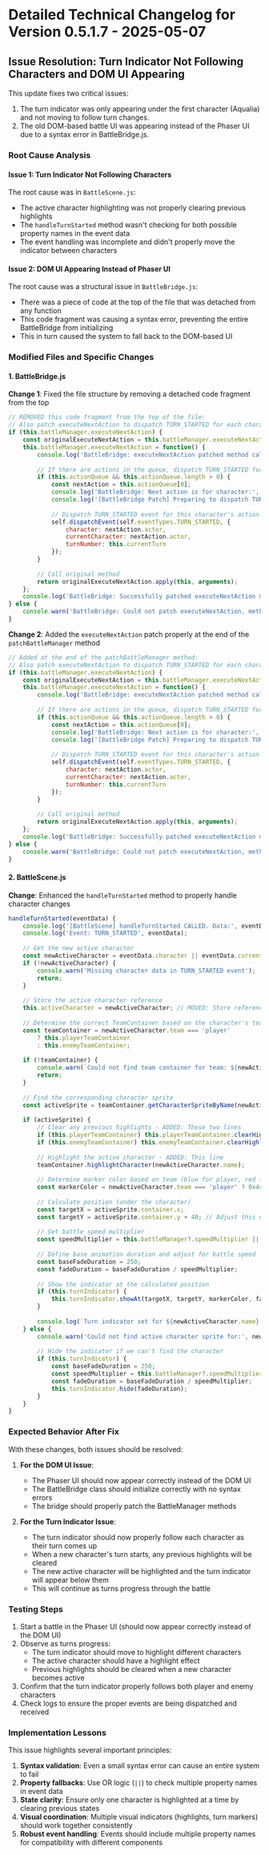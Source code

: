 # Detailed Technical Changelog for Version 0.5.1.7 - 2025-05-07

## Issue Resolution: Turn Indicator Not Following Characters and DOM UI Appearing

This update fixes two critical issues:
1. The turn indicator was only appearing under the first character (Aqualia) and not moving to follow turn changes.
2. The old DOM-based battle UI was appearing instead of the Phaser UI due to a syntax error in BattleBridge.js.

### Root Cause Analysis

#### Issue 1: Turn Indicator Not Following Characters
The root cause was in `BattleScene.js`:
- The active character highlighting was not properly clearing previous highlights
- The `handleTurnStarted` method wasn't checking for both possible property names in the event data
- The event handling was incomplete and didn't properly move the indicator between characters

#### Issue 2: DOM UI Appearing Instead of Phaser UI
The root cause was a structural issue in `BattleBridge.js`:
- There was a piece of code at the top of the file that was detached from any function
- This code fragment was causing a syntax error, preventing the entire BattleBridge from initializing
- This in turn caused the system to fall back to the DOM-based UI

### Modified Files and Specific Changes

#### 1. BattleBridge.js
**Change 1**: Fixed the file structure by removing a detached code fragment from the top

```javascript
// REMOVED this code fragment from the top of the file:
// Also patch executeNextAction to dispatch TURN_STARTED for each character's action
if (this.battleManager.executeNextAction) {
    const originalExecuteNextAction = this.battleManager.executeNextAction;
    this.battleManager.executeNextAction = function() {
        console.log('BattleBridge: executeNextAction patched method called');
        
        // If there are actions in the queue, dispatch TURN_STARTED for the next action
        if (this.actionQueue && this.actionQueue.length > 0) {
            const nextAction = this.actionQueue[0];
            console.log('BattleBridge: Next action is for character:', nextAction?.actor?.name);
            console.log('[BattleBridge Patch] Preparing to dispatch TURN_STARTED event for individual character action.');
            
            // Dispatch TURN_STARTED event for this character's action
            self.dispatchEvent(self.eventTypes.TURN_STARTED, {
                character: nextAction.actor,
                currentCharacter: nextAction.actor,
                turnNumber: this.currentTurn
            });
        }
        
        // Call original method
        return originalExecuteNextAction.apply(this, arguments);
    };
    console.log('BattleBridge: Successfully patched executeNextAction method');
} else {
    console.warn('BattleBridge: Could not patch executeNextAction, method not found');
}
```

**Change 2**: Added the `executeNextAction` patch properly at the end of the `patchBattleManager` method

```javascript
// Added at the end of the patchBattleManager method:
// Also patch executeNextAction to dispatch TURN_STARTED for each character's action
if (this.battleManager.executeNextAction) {
    const originalExecuteNextAction = this.battleManager.executeNextAction;
    this.battleManager.executeNextAction = function() {
        console.log('BattleBridge: executeNextAction patched method called');
        
        // If there are actions in the queue, dispatch TURN_STARTED for the next action
        if (this.actionQueue && this.actionQueue.length > 0) {
            const nextAction = this.actionQueue[0];
            console.log('BattleBridge: Next action is for character:', nextAction?.actor?.name);
            console.log('[BattleBridge Patch] Preparing to dispatch TURN_STARTED event for individual character action.');
            
            // Dispatch TURN_STARTED event for this character's action
            self.dispatchEvent(self.eventTypes.TURN_STARTED, {
                character: nextAction.actor,
                currentCharacter: nextAction.actor,
                turnNumber: this.currentTurn
            });
        }
        
        // Call original method
        return originalExecuteNextAction.apply(this, arguments);
    };
    console.log('BattleBridge: Successfully patched executeNextAction method');
} else {
    console.warn('BattleBridge: Could not patch executeNextAction, method not found');
}
```

#### 2. BattleScene.js
**Change**: Enhanced the `handleTurnStarted` method to properly handle character changes

```javascript
handleTurnStarted(eventData) {
    console.log('[BattleScene] handleTurnStarted CALLED. Data:', eventData);
    console.log('Event: TURN_STARTED', eventData);
    
    // Get the new active character
    const newActiveCharacter = eventData.character || eventData.currentCharacter; // ADDED: Check both property names
    if (!newActiveCharacter) {
        console.warn('Missing character data in TURN_STARTED event');
        return;
    }
    
    // Store the active character reference
    this.activeCharacter = newActiveCharacter; // MOVED: Store reference earlier
    
    // Determine the correct TeamContainer based on the character's team
    const teamContainer = newActiveCharacter.team === 'player' 
        ? this.playerTeamContainer 
        : this.enemyTeamContainer;
        
    if (!teamContainer) {
        console.warn(`Could not find team container for team: ${newActiveCharacter.team}`);
        return;
    }
    
    // Find the corresponding character sprite
    const activeSprite = teamContainer.getCharacterSpriteByName(newActiveCharacter.name);
    
    if (activeSprite) {
        // Clear any previous highlights - ADDED: These two lines
        if (this.playerTeamContainer) this.playerTeamContainer.clearHighlights();
        if (this.enemyTeamContainer) this.enemyTeamContainer.clearHighlights();
        
        // Highlight the active character - ADDED: This line
        teamContainer.highlightCharacter(newActiveCharacter.name);
        
        // Determine marker color based on team (blue for player, red for enemy)
        const markerColor = newActiveCharacter.team === 'player' ? 0x4488ff : 0xff4444;
        
        // Calculate position (under the character)
        const targetX = activeSprite.container.x;
        const targetY = activeSprite.container.y + 40; // Adjust this offset for best visual placement
        
        // Get battle speed multiplier
        const speedMultiplier = this.battleManager?.speedMultiplier || 1;
        
        // Define base animation duration and adjust for battle speed
        const baseFadeDuration = 250;
        const fadeDuration = baseFadeDuration / speedMultiplier;
        
        // Show the indicator at the calculated position
        if (this.turnIndicator) {
            this.turnIndicator.showAt(targetX, targetY, markerColor, fadeDuration);
        }
        
        console.log(`Turn indicator set for ${newActiveCharacter.name} at position: ${targetX},${targetY}`); // ADDED: Detailed logging
    } else {
        console.warn('Could not find active character sprite for:', newActiveCharacter?.name);
        
        // Hide the indicator if we can't find the character
        if (this.turnIndicator) {
            const baseFadeDuration = 250;
            const speedMultiplier = this.battleManager?.speedMultiplier || 1;
            const fadeDuration = baseFadeDuration / speedMultiplier;
            this.turnIndicator.hide(fadeDuration);
        }
    }
}
```

### Expected Behavior After Fix

With these changes, both issues should be resolved:

1. **For the DOM UI Issue**: 
   - The Phaser UI should now appear correctly instead of the DOM UI
   - The BattleBridge class should initialize correctly with no syntax errors
   - The bridge should properly patch the BattleManager methods

2. **For the Turn Indicator Issue**:
   - The turn indicator should now properly follow each character as their turn comes up
   - When a new character's turn starts, any previous highlights will be cleared
   - The new active character will be highlighted and the turn indicator will appear below them
   - This will continue as turns progress through the battle

### Testing Steps

1. Start a battle in the Phaser UI (should now appear correctly instead of the DOM UI)
2. Observe as turns progress:
   - The turn indicator should move to highlight different characters
   - The active character should have a highlight effect
   - Previous highlights should be cleared when a new character becomes active
3. Confirm that the turn indicator properly follows both player and enemy characters
4. Check logs to ensure the proper events are being dispatched and received

### Implementation Lessons

This issue highlights several important principles:
1. **Syntax validation**: Even a small syntax error can cause an entire system to fail
2. **Property fallbacks**: Use OR logic (`||`) to check multiple property names in event data
3. **State clarity**: Ensure only one character is highlighted at a time by clearing previous states
4. **Visual coordination**: Multiple visual indicators (highlights, turn markers) should work together consistently
5. **Robust event handling**: Events should include multiple property names for compatibility with different components